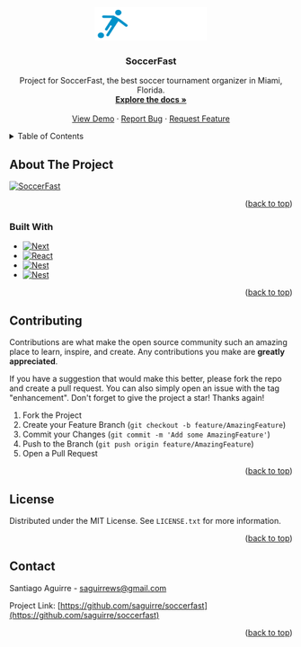 <div id="top"></div>
<!--
*** Thanks for checking out the Best-README-Template. If you have a suggestion
*** that would make this better, please fork the repo and create a pull request
*** or simply open an issue with the tag "enhancement".
*** Don't forget to give the project a star!
*** Thanks again! Now go create something AMAZING! :D
-->

<!-- PROJECT LOGO -->
<br />
<div align="center">
  <a href="https://github.com/saguirre/soccerfast">
    <img src="web/public/logo-white.svg" alt="Logo" width="200" height="60">
  </a>

<h3 align="center">SoccerFast</h3>

  <p align="center">
    Project for SoccerFast, the best soccer tournament organizer in Miami, Florida.
    <br />
    <a href="https://github.com/saguirre/soccerfast"><strong>Explore the docs »</strong></a>
    <br />
    <br />
    <a href="https://github.com/saguirre/soccerfast">View Demo</a>
    ·
    <a href="https://github.com/saguirre/soccerfast/issues">Report Bug</a>
    ·
    <a href="https://github.com/saguirre/soccerfast/issues">Request Feature</a>
  </p>
</div>



<!-- TABLE OF CONTENTS -->
<details>
  <summary>Table of Contents</summary>
  <ol>
    <li>
      <a href="#about-the-project">About The Project</a>
      <ul>
        <li><a href="#built-with">Built With</a></li>
      </ul>
    </li>
    <li><a href="#contributing">Contributing</a></li>
    <li><a href="#license">License</a></li>
    <li><a href="#contact">Contact</a></li>
  </ol>
</details>



<!-- ABOUT THE PROJECT -->
## About The Project

[![SoccerFast][product-screenshot]](https://soccerfast.ondigitalocean.app)

<p align="right">(<a href="#top">back to top</a>)</p>


### Built With

* [![Next][Next.js]][Next-url]
* [![React][React.js]][React-url]
* [![Nest][Nest.js]][Nest-url]
* [![Nest][Nest.js]][Nest-url]


<p align="right">(<a href="#top">back to top</a>)</p>

<!-- CONTRIBUTING -->
## Contributing

Contributions are what make the open source community such an amazing place to learn, inspire, and create. Any contributions you make are **greatly appreciated**.

If you have a suggestion that would make this better, please fork the repo and create a pull request. You can also simply open an issue with the tag "enhancement".
Don't forget to give the project a star! Thanks again!

1. Fork the Project
2. Create your Feature Branch (`git checkout -b feature/AmazingFeature`)
3. Commit your Changes (`git commit -m 'Add some AmazingFeature'`)
4. Push to the Branch (`git push origin feature/AmazingFeature`)
5. Open a Pull Request

<p align="right">(<a href="#top">back to top</a>)</p>



<!-- LICENSE -->
## License

Distributed under the MIT License. See `LICENSE.txt` for more information.

<p align="right">(<a href="#top">back to top</a>)</p>



<!-- CONTACT -->
## Contact

Santiago Aguirre - saguirrews@gmail.com

Project Link: [https://github.com/saguirre/soccerfast](https://github.com/saguirre/soccerfast)

<p align="right">(<a href="#top">back to top</a>)</p>

<!-- MARKDOWN LINKS & IMAGES -->
<!-- https://www.markdownguide.org/basic-syntax/#reference-style-links -->
[contributors-shield]: https://img.shields.io/github/contributors/saguirre/soccerfast.svg?style=for-the-badge
[contributors-url]: https://github.com/saguirre/repo_name/graphs/contributors
[forks-shield]: https://img.shields.io/github/forks/saguirre/soccerfast.svg?style=for-the-badge
[forks-url]: https://github.com/saguirre/soccerfast/network/members
[stars-shield]: https://img.shields.io/github/stars/saguirre/soccerfast.svg?style=for-the-badge
[stars-url]: https://github.com/saguirre/soccerfast/stargazers
[issues-shield]: https://img.shields.io/github/issues/saguirre/soccerfast.svg?style=for-the-badge
[issues-url]: https://github.com/saguirre/soccerfast/issues
[license-shield]: https://img.shields.io/github/license/saguirre/soccerfast.svg?style=for-the-badge
[license-url]: https://github.com/saguirre/soccerfast/blob/master/LICENSE.txt
[linkedin-shield]: https://img.shields.io/badge/-LinkedIn-black.svg?style=for-the-badge&logo=linkedin&colorB=555
[linkedin-url]: https://linkedin.com/in/santiago-aguirre-717248161
[product-screenshot]: https://soccerfast.nyc3.digitaloceanspaces.com/user-avatars/ce063efd-1fe2-4240-9ba6-1772446e8111.png
[Next.js]: https://img.shields.io/badge/next.js-000000?style=for-the-badge&logo=nextdotjs&logoColor=white
[Next-url]: https://nextjs.org/
[React.js]: https://img.shields.io/badge/React-20232A?style=for-the-badge&logo=react&logoColor=61DAFB
[React-url]: https://reactjs.org/
[Nest.js]: https://img.shields.io/badge/Nest-20232A?style=for-the-badge&logo=nest&logoColor=61DAFB
[Nest-url]: https://nestjs.com/
